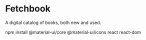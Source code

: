 # Fetchbook
A digital catalog of books, both new and used.

npm install @material-ui/core @material-ui/icons react react-dom
